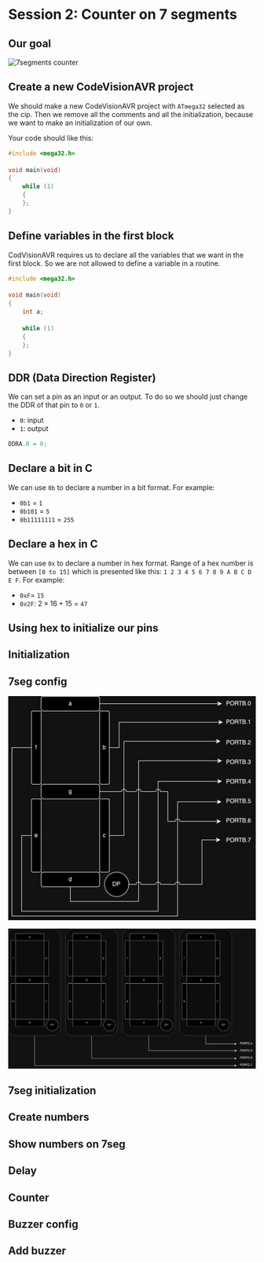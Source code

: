 # Session 2: Counter on 7 segments

## Our goal

![7segments counter](figures/7seg_counter.gif)

## Create a new CodeVisionAVR project

We should make a new CodeVisionAVR project
with `ATmega32` selected as the cip.
Then we remove all the comments and all the
initialization, because we want to make
an initialization of our own.

Your code should like this:

```c
#include <mega32.h>

void main(void)
{
    while (1)
    {
    };
}
```

## Define variables in the first block

CodVisionAVR requires us to declare all the variables
that we want in the first block.
So we are not allowed to define a variable
in a routine.

```c
#include <mega32.h>

void main(void)
{
    int a;
    
    while (1)
    {
    };
}
```

## DDR (Data Direction Register)

We can set a pin as an input or an output.
To do so we should just change the DDR of that pin
to `0` or `1`.

* `0`: input
* `1`: output

```c
DDRA.0 = 0;
```

## Declare a bit in C

We can use `0b` to declare a number in a bit format.
For example:

* `0b1` = `1`
* `0b101` = `5`
* `0b11111111` = `255`

## Declare a hex in C

We can use `0x` to declare a number in hex format.
Range of a hex number is between `[0 to 15]` which
is presented like this: `1 2 3 4 5 6 7 8 9 A B C D E F`.
For example:

* `0xF`= `15`
* `0x2F`: $2 \times 16 + 15$ = `47`

## Using hex to initialize our pins

## Initialization

## 7seg config

![ATmega32 7segments](figures/atmega32_7segments.jpg)

![ATmega32 7segments 4](figures/atmega32_7segments_4.jpg)

## 7seg initialization

## Create numbers

## Show numbers on 7seg

## Delay

## Counter

## Buzzer config

## Add buzzer

